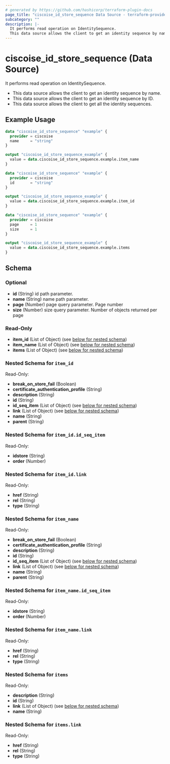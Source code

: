 ```yaml
---
# generated by https://github.com/hashicorp/terraform-plugin-docs
page_title: "ciscoise_id_store_sequence Data Source - terraform-provider-ciscoise"
subcategory: ""
description: |-
  It performs read operation on IdentitySequence.
  This data source allows the client to get an identity sequence by name.This data source allows the client to get an identity sequence by ID.This data source allows the client to get all the identity sequences.
---
```


# ciscoise_id_store_sequence (Data Source)

It performs read operation on IdentitySequence.

- This data source allows the client to get an identity sequence by name.
- This data source allows the client to get an identity sequence by ID.
- This data source allows the client to get all the identity sequences.

## Example Usage

```terraform
data "ciscoise_id_store_sequence" "example" {
  provider = ciscoise
  name     = "string"
}

output "ciscoise_id_store_sequence_example" {
  value = data.ciscoise_id_store_sequence.example.item_name
}

data "ciscoise_id_store_sequence" "example" {
  provider = ciscoise
  id       = "string"
}

output "ciscoise_id_store_sequence_example" {
  value = data.ciscoise_id_store_sequence.example.item_id
}

data "ciscoise_id_store_sequence" "example" {
  provider = ciscoise
  page     = 1
  size     = 1
}

output "ciscoise_id_store_sequence_example" {
  value = data.ciscoise_id_store_sequence.example.items
}
```

<!-- schema generated by tfplugindocs -->
## Schema

### Optional

- **id** (String) id path parameter.
- **name** (String) name path parameter.
- **page** (Number) page query parameter. Page number
- **size** (Number) size query parameter. Number of objects returned per page

### Read-Only

- **item_id** (List of Object) (see [below for nested schema](#nestedatt--item_id))
- **item_name** (List of Object) (see [below for nested schema](#nestedatt--item_name))
- **items** (List of Object) (see [below for nested schema](#nestedatt--items))

<a id="nestedatt--item_id"></a>
### Nested Schema for `item_id`

Read-Only:

- **break_on_store_fail** (Boolean)
- **certificate_authentication_profile** (String)
- **description** (String)
- **id** (String)
- **id_seq_item** (List of Object) (see [below for nested schema](#nestedobjatt--item_id--id_seq_item))
- **link** (List of Object) (see [below for nested schema](#nestedobjatt--item_id--link))
- **name** (String)
- **parent** (String)

<a id="nestedobjatt--item_id--id_seq_item"></a>
### Nested Schema for `item_id.id_seq_item`

Read-Only:

- **idstore** (String)
- **order** (Number)


<a id="nestedobjatt--item_id--link"></a>
### Nested Schema for `item_id.link`

Read-Only:

- **href** (String)
- **rel** (String)
- **type** (String)



<a id="nestedatt--item_name"></a>
### Nested Schema for `item_name`

Read-Only:

- **break_on_store_fail** (Boolean)
- **certificate_authentication_profile** (String)
- **description** (String)
- **id** (String)
- **id_seq_item** (List of Object) (see [below for nested schema](#nestedobjatt--item_name--id_seq_item))
- **link** (List of Object) (see [below for nested schema](#nestedobjatt--item_name--link))
- **name** (String)
- **parent** (String)

<a id="nestedobjatt--item_name--id_seq_item"></a>
### Nested Schema for `item_name.id_seq_item`

Read-Only:

- **idstore** (String)
- **order** (Number)


<a id="nestedobjatt--item_name--link"></a>
### Nested Schema for `item_name.link`

Read-Only:

- **href** (String)
- **rel** (String)
- **type** (String)



<a id="nestedatt--items"></a>
### Nested Schema for `items`

Read-Only:

- **description** (String)
- **id** (String)
- **link** (List of Object) (see [below for nested schema](#nestedobjatt--items--link))
- **name** (String)

<a id="nestedobjatt--items--link"></a>
### Nested Schema for `items.link`

Read-Only:

- **href** (String)
- **rel** (String)
- **type** (String)


